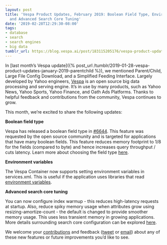 ```yaml
---
layout: post
title: 'Vespa Product Updates, February 2019: Boolean Field Type, Environment Variables,
  and Advanced Search Core Tuning'
date: '2019-02-28T12:29:30-08:00'
tags:
- database
- search
- search engines
- big data
tumblr_url: https://blog.vespa.ai/post/183115205176/vespa-product-updates-february-2019-boolean
---
```

In [last month’s Vespa update]({% post_url /tumblr/2019-01-28-vespa-product-updates-january-2019-parentchild %}), we mentioned Parent/Child, Large File Config Download, and a Simplified Feeding Interface. Largely developed by Yahoo engineers, [Vespa](https://github.com/vespa-engine/vespa) is an open source big data processing and serving engine. It’s in use by many products, such as Yahoo News, Yahoo Sports, Yahoo Finance, and Oath Ads Platforms. Thanks to helpful feedback and contributions from the community, Vespa continues to grow.

This month, we’re excited to share the following updates:

**Boolean field type**

Vespa has released a boolean field type in [#6644](https://github.com/vespa-engine/vespa/issues/6644). This feature was requested by the open source community and is targeted for applications that have many boolean fields. This feature reduces memory footprint to 1/8 for the fields (compared to byte) and hence increases query throughput / cuts latency. Learn more about choosing the field type [here](https://docs.vespa.ai/documentation/performance/feature-tuning.html#boolean-numeric-text-attribute).

**Environment variables**

The Vespa Container now supports setting environment variables in services.xml. This is useful if the application uses libraries that read [environment variables](https://docs.vespa.ai/documentation/reference/services-container.html#environment-variables).

**Advanced search core tuning**

You can now configure index warmup - this reduces high-latency requests at startup. Also, reduce spiky memory usage when attributes grow using resizing-amortize-count - the default is changed to provide smoother memory usage. This uses less transient memory in growing applications. More details surrounding search core configuration can be explored [here](https://docs.vespa.ai/documentation/reference/services-content.html#tuning).

We welcome your [contributions](https://github.com/vespa-engine/vespa/blob/master/CONTRIBUTING.md) and feedback ([tweet](https://twitter.com/vespaengine) or [email](mailto:info@vespa.ai)) about any of these new features or future improvements you’d like to see.

